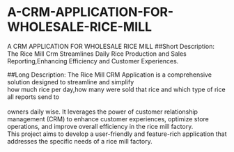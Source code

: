 # A-CRM-APPLICATION-FOR-WHOLESALE-RICE-MILL
A CRM APPLICATION FOR WHOLESALE RICE MILL
##Short  Description:
The Rice Mill Crm Streamlines Daily Rice Production and Sales Reporting,Enhancing Efficiency and Customer Experiences.

##Long Description:
The Rice Mill  CRM Application is a comprehensive solution designed to streamline and simplify <br>  how much rice per day,how many were sold that rice and which type of rice all reports send to </br>  
owners daily wise. It leverages the power of customer  relationship management (CRM) to enhance customer experiences, optimize store operations,
and improve overall efficiency in the rice mill factory. <br>
This project aims to develop a user-friendly and feature-rich application that addresses the specific needs of a rice mill factory.
